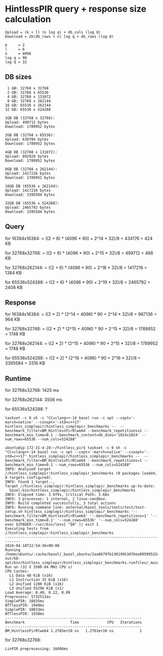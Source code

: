 # HintlessPIR query + response size calculation
```
Upload = (k + l) (n log q) + db_cols (log Q)
Download = 2k(db_rows + n) log q + db_rows (log Q)

k     = 2
l     = 6
n     = 4096
log q = 90
log Q = 32
```

## DB sizes
```
 1 GB: 32768 x 32768
 2 GB: 32768 x 65536
 4 GB: 32768 x 131072
 8 GB: 32768 x 262144
16 GB: 65536 x 262144
32 GB: 65536 x 524288

1GB DB (32768 x 32768):
Upload: 499712 bytes
Download: 1789952 bytes

2GB DB (32768 x 65536):
Upload: 630784 bytes
Download: 1789952 bytes

4GB DB (32768 x 131072):
Upload: 892928 bytes
Download: 1789952 bytes

8GB DB (32768 x 262144):
Upload: 1417216 bytes
Download: 1789952 bytes

16GB DB (65536 x 262144):
Upload: 1417216 bytes
Download: 3395584 bytes

32GB DB (65536 x 524288):
Upload: 2465792 bytes
Download: 3395584 bytes
```

## Query
for 16384x16384:
= ((2 + 6) * (4096 * 90) + 2^14 * 32)/8 
= 434176
= 424 KB

for 32768x32768:
= ((2 + 6) * (4096 * 90) + 2^15 * 32)/8 
= 499712
= 488 KB

for 32768x262144:
= ((2 + 6) * (4096 * 90) + 2^18 * 32)/8 
= 1417216
= 1384 KB

for 65536x524288:
= ((2 + 6) * (4096 * 90) + 2^19 * 32)/8 
= 2465792
= 2408 KB


## Response
for 16384x16384:
= ((2 * 2) * (2^14 + 4096) * 90 + 2^14 * 32)/8 
= 987136
= 964 KB

for 32768x32768:
= ((2 * 2) * (2^15 + 4096) * 90 + 2^15 * 32)/8 
= 1789952
= 1748 KB

for 32768x262144:
= ((2 * 2) * (2^15 + 4096) * 90 + 2^15 * 32)/8 
= 1789952
= 1748 KB

for 65536x524288:
= ((2 * 2) * (2^16 + 4096) * 90 + 2^16 * 32)/8 
= 3395584
= 3316 KB

## Runtime
for 32768x32768:
1425 ms

for 32768x262144:
3506 ms

for 65536x524288:
?

```
taskset -c 0 sh -c "CC=clang++-14 bazel run -c opt --copt='-march=native' --cxxopt='-std=c++17' hintless_simplepir/hintless_simplepir_benchmarks --  --benchmark_filter=BM_HintlessPirRlwe64 --benchmark_repetitions=1 --benchmark_min_time=0.1 --benchmark_context=db_dims='1024x1024' --num_rows=65536 --num_cols=524288"
```

```
ubuntu@ip-172-31-4-28:~/hintless_pir$ taskset -c 0 sh -c "CC=clang++-14 bazel run -c opt --copt='-march=native' --cxxopt='-std=c++17' hintless_simplepir/hintless_simplepir_benchmarks --  --benchmark_filter=BM_HintlessPirRlwe64 --benchmark_repetitions=1 --benchmark_min_time=0.1 --num_rows=65536 --num_cols=524288"
INFO: Analyzed target //hintless_simplepir:hintless_simplepir_benchmarks (0 packages loaded, 0 targets configured).
INFO: Found 1 target...
Target //hintless_simplepir:hintless_simplepir_benchmarks up-to-date:
  bazel-bin/hintless_simplepir/hintless_simplepir_benchmarks
INFO: Elapsed time: 3.979s, Critical Path: 3.68s
INFO: 3 processes: 1 internal, 2 linux-sandbox.
INFO: Build completed successfully, 3 total actions
INFO: Running command line: external/bazel_tools/tools/test/test-setup.sh hintless_simplepir/hintless_simplepir_benchmarks '--benchmark_filter=BM_HintlessPirRlwe64' '--benchmark_repetitions=1' '--benchmark_min_time=0.1' '--num_rows=65536' '--num_cols=524288'
exec ${PAGER:-/usr/bin/less} "$0" || exit 1
Executing tests from //hintless_simplepir:hintless_simplepir_benchmarks
-----------------------------------------------------------------------------
2024-04-18T22:54:36+00:00
Running /home/ubuntu/.cache/bazel/_bazel_ubuntu/2aa86797b13019953d76ea99599532c8/execroot/_main/bazel-out/k8-opt/bin/hintless_simplepir/hintless_simplepir_benchmarks.runfiles/_main/hintless_simplepir/hintless_simplepir_benchmarks
Run on (32 X 3500.04 MHz CPU s)
CPU Caches:
  L1 Data 48 KiB (x16)
  L1 Instruction 32 KiB (x16)
  L2 Unified 1280 KiB (x16)
  L3 Unified 55296 KiB (x1)
Load Average: 0.40, 0.22, 0.09
Preprocess: 5732511ms
SimplePIR: 10835ms
NTTlessPIR: 1949ms
SimplePIR: 10833ms
NTTlessPIR: 1938ms
---------------------------------------------------------------
Benchmark                     Time             CPU   Iterations
---------------------------------------------------------------
BM_HintlessPirRlwe64 1.2785e+10 ns   1.2761e+10 ns            1
```

for 32768x32768:
```
LinPIR preprocessing: 16096ms
```